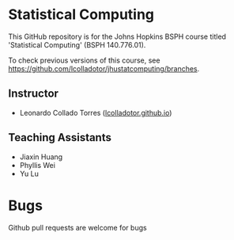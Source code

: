 # Statistical Computing

This GitHub repository is for the Johns Hopkins BSPH course titled 'Statistical Computing' (BSPH 140.776.01).

To check previous versions of this course, see <https://github.com/lcolladotor/jhustatcomputing/branches>.

## Instructor

-   Leonardo Collado Torres ([lcolladotor.github.io](http://lcolladotor.github.io/))

## Teaching Assistants

-   Jiaxin Huang
-   Phyllis Wei
-   Yu Lu

# Bugs

Github pull requests are welcome for bugs
